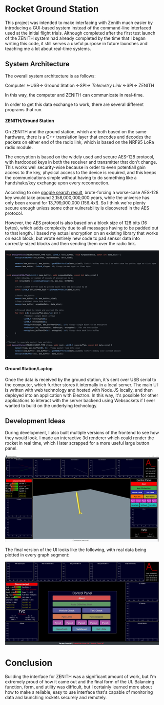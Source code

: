 # Rocket Ground Station

This project was intended to make interfacing with Zenith much easier by introducing a GUI-based system instead of the command-line interfaced used at the initial flight trials. Although completed after the first test launch of the ZENITH system had already completed by the time that I began writing this code, it still serves a useful purpose in future launches and teaching me a lot about real-time systems.

## System Architecture

The overall system architecture is as follows:

Computer <-USB-> Ground Station <-SPI-> _Telemetry Link_ <-SPI-> ZENITH

In this way, the computer and ZENITH can communicate in real-time.

In order to get this data exchange to work, there are several different programs that run.

#### ZENITH/Ground Station

On ZENITH and the ground station, which are both based on the same hardware, there is a C++ translation layer that encodes and decodes the packets on either end of the radio link, which is based on the NRF95 LoRa radio module.

The encryption is based on the widely used and secure AES-128 protocol, with hardcoded keys in both the receiver and transmitter that don't change. This works well security-wise because in order to even potentiall gain access to the key, physical access to the device is required, and this keeps the communications simple without having to do something like a handshake/key exchange upon every reconnection.

According to one [google search result](https://crypto.stackexchange.com/questions/48667/how-long-would-it-take-to-brute-force-an-aes-128-key), brute-forcing a worse-case AES-128 key would take around 2,158,000,000,000 years, while the universe has only been around for 13,799,000,000 (156.4x!). So I think we're plenty secure enough unless some other vulnerability is discovered in the AES protocol.

However, the AES protocol is also based on a block size of 128 bits (16 bytes), which adds complexity due to all messages having to be padded out to that length. I based my actual encryption on an existing library that works on each block, but wrote entirely new code to pad sensor data into correctly-sized blocks and then sending them over the radio link.

![AES-128 encryption code](encryptDecrypt.png)

#### Ground Station/Laptop

Once the data is received by the ground station, it's sent over USB serial to the computer, which further stores it internally in a local server. The main UI is written with web technology and hosted with Node.JS locally, and then deployed into an application with Electron. In this way, it's possible for other applications to interact with the server backend using Websockets if I ever wanted to build on the underlying technology.

## Development Ideas

During development, I also built multiple versions of the frontend to see how they would look. I made an interactive 3d renderer which could render the rocket in real time, which I later scrapped for a more useful large button panel.

![Interface with 3D rendering](interface_3d.jpg)

The final version of the UI looks like the following, with real data being plotted in every graph segment:

![Final interface](interface.png)

# Conclusion

Building the interface for ZENITH was a significant amount of work, but I'm extremely proud of how it came out and the final form of the UI. Balancing function, form, and utility was difficult, but I certainly learned more about how to make a reliable, easy to use interface that's capable of monitoring data and launching rockets securely and remotely.